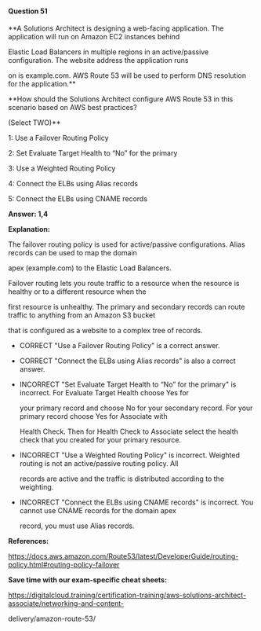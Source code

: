 #### Question  51


**A Solutions Architect is designing a web-facing application. The application will run on Amazon EC2 instances behind

Elastic Load Balancers in multiple regions in an active/passive configuration. The website address the application runs

on is example.com. AWS Route 53 will be used to perform DNS resolution for the application.**


**How should the Solutions Architect configure AWS Route 53 in this scenario based on AWS best practices?

(Select TWO)**


1: Use a Failover Routing Policy


2: Set Evaluate Target Health to “No” for the primary


3: Use a Weighted Routing Policy


4: Connect the ELBs using Alias records


5: Connect the ELBs using CNAME records


**Answer: 1,4**


**Explanation:**


The failover routing policy is used for active/passive configurations. Alias records can be used to map the domain

apex (example.com) to the Elastic Load Balancers.


Failover routing lets you route traffic to a resource when the resource is healthy or to a different resource when the

first resource is unhealthy. The primary and secondary records can route traffic to anything from an Amazon S3 bucket

that is configured as a website to a complex tree of records.


- CORRECT "Use a Failover Routing Policy" is a correct answer.


- CORRECT "Connect the ELBs using Alias records" is also a correct answer.


- INCORRECT "Set Evaluate Target Health to “No” for the primary" is incorrect. For Evaluate Target Health choose Yes for

  your primary record and choose No for your secondary record. For your primary record choose Yes for Associate with

  Health Check. Then for Health Check to Associate select the health check that you created for your primary resource.


- INCORRECT "Use a Weighted Routing Policy" is incorrect. Weighted routing is not an active/passive routing policy. All

  records are active and the traffic is distributed according to the weighting.


- INCORRECT "Connect the ELBs using CNAME records" is incorrect. You cannot use CNAME records for the domain apex

  record, you must use Alias records.


**References:**


https://docs.aws.amazon.com/Route53/latest/DeveloperGuide/routing-policy.html#routing-policy-failover


**Save time with our exam-specific cheat sheets:**


https://digitalcloud.training/certification-training/aws-solutions-architect-associate/networking-and-content-

delivery/amazon-route-53/

